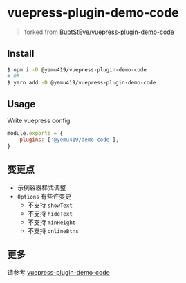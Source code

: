 # vuepress-plugin-demo-code
> forked from [BuptStEve/vuepress-plugin-demo-code](https://github.com/BuptStEve/vuepress-plugin-demo-code)

## Install

```bash
$ npm i -D @yemu419/vuepress-plugin-demo-code
# OR
$ yarn add -D @yemu419/vuepress-plugin-demo-code
```

## Usage

Write vuepress config

```js
module.exports = {
    plugins: ['@yemu419/demo-code'],
}
```

## 变更点

-   示例容器样式调整
-   `Options` 有些许变更
    -   不支持 `showText`
    -   不支持 `hideText`
    -   不支持 `minHeight`
    -   不支持 `onlineBtns`

## 更多

请参考 [vuepress-plugin-demo-code](https://buptsteve.github.io/vuepress-plugin-demo-code/)